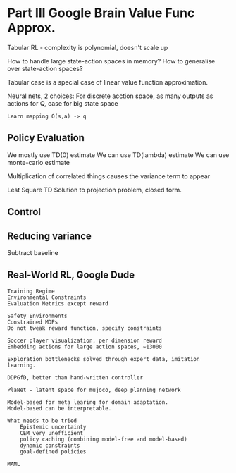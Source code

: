 # Part III Google Brain Value Func Approx.

Tabular RL - complexity is polynomial, doesn't scale up

How to handle large state-action spaces in memory?
How to generalise over state-action spaces?

Tabular case is a special case of linear value function approximation. 

Neural nets, 2 choices:
	For discrete acction space, as many outputs as actions for Q, case for big 	state space
	
	Learn mapping Q(s,a) -> q
	
## Policy Evaluation

We mostly use TD(0) estimate
We can use TD(lambda) estimate
We can use monte-carlo estimate

Multiplication of correlated things causes the variance term to appear

Lest Square TD Solution to projection problem, closed form.


## Control

## Reducing variance

Subtract baseline


## Real-World RL, Google Dude

	Training Regime
	Environmental Constraints
	Evaluation Metrics except reward

	Safety Environments
	Constrained MDPs
	Do not tweak reward function, specify constraints
	
	Soccer player visualization, per dimension reward
	Embedding actions for large action spaces, ~13000
	
	Exploration bottlenecks solved through expert data, imitation learning.

	DDPGfD, better than hand-written controller

	PlaNet - latent space for mujoco, deep planning network
	
	Model-based for meta learing for domain adaptation.
	Model-based can be interpretable.

	What needs to be tried
		Epistemic uncertainty
		CEM very unefficient
		policy caching (combining model-free and model-based)
		dynamic constraints
		goal-defined policies

	MAML










